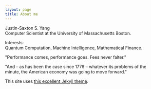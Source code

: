 ```yaml
---
layout: page
title: About me
---
```


Justin-Saxton S. Yang<br>
Computer Scientist at the University of Massachusetts Boston.

Interests:<br>
Quantum Computation, Machine Intelligence, Mathematical Finance.


"Performance comes, performance goes. Fees never falter."

"And – as has been the case since 1776 – whatever its problems of the minute, the American economy was going to move forward."

This site uses [this excellent Jekyll theme](https://github.com/getmicah/blog). 
